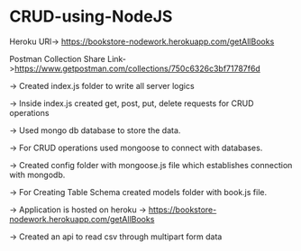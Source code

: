# CRUD-using-NodeJS

Heroku URl-> https://bookstore-nodework.herokuapp.com/getAllBooks


Postman Collection Share Link->https://www.getpostman.com/collections/750c6326c3bf71787f6d

-> Created index.js folder to write all server logics

-> Inside index.js created get, post, put, delete requests for CRUD  operations

-> Used mongo db database to store the data.

-> For CRUD operations used mongoose to connect with databases.

-> Created config folder with mongoose.js file which establishes connection with mongodb.

-> For Creating Table Schema created models folder with book.js file.

-> Application is hosted on heroku -> https://bookstore-nodework.herokuapp.com/getAllBooks

-> Created an api to read csv through multipart form data

